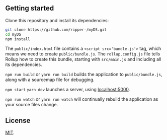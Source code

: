 ## Getting started

Clone this repository and install its dependencies:

```bash
git clone https://github.com/ripper-/myDS.git
cd myDS
npm install
```

The `public/index.html` file contains a `<script src='bundle.js'>` tag, which means we need to create `public/bundle.js`. The `rollup.config.js` file tells Rollup how to create this bundle, starting with `src/main.js` and including all its dependencies.

`npm run build` or `yarn run build`  builds the application to `public/bundle.js`, along with a sourcemap file for debugging.

`npm start` `yarn dev` launches a server, using [localhost:5000](http://localhost:5000).

`npm run watch` or `yarn run watch` will continually rebuild the application as your source files change.

## License

[MIT](LICENSE).
